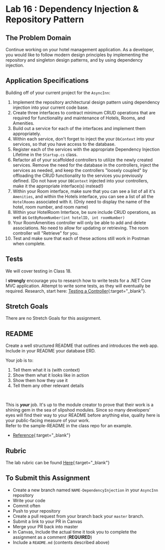 # Lab 16 : Dependency Injection & Repository Pattern

## The Problem Domain

Continue working on your hotel management application.  As a developer, you would like to follow modern design principles by implementing the repository and singleton design patterns, and by using dependency injection.


## Application Specifications

Building off of your current project for the `AsyncInn`:
1. Implement the repository architectural design pattern using dependency injection into your current code base.
1. Create three interfaces to contract minimum CRUD operations that are required for functionality and maintenance of Hotels, Rooms, and Amenities. 
1. Build out a service for each of the interfaces and implement them appropriately.
1. Within each service, don't forget to inject the your `DbContext` into your services, so that you have access to the database.
1. Register each of the services with the appropriate Dependency Injection Lifetime in the `Startup.cs` class.
1. Refactor all of your scaffolded controllers to utilize the newly created services. Remove the need for the database in the controllers, inject the services as needed, and keep the controllers "loosely coupled" by offloading the CRUD functionality to the services you previously defined. (Do not have your `DBContext` injected into your controllers, make it the appropriate interface(s) instead!)
1. Within your Room interface, make sure that you can see a list of all it's `Amenities`, and within the Hotels interface, you can see a list of all the `HotelRooms` associated with it. (Only need to display the name of the hotel, room number, and room name) 
1. Within your HotelRoom Interface, be sure include CRUD operations, as well as `GetByRoomNumber(int hotelID, int roomNumber)`
1. Your RoomAmenities controller will only be able to add and delete associations. No need to allow for updating or retrieving. The room controller will "Retrieve" for you.
1. Test and make sure that each of these actions still work in Postman when complete. 

## Tests

We will cover testing in Class 18. 

I **strongly** encourage you to research how to write tests for a .NET Core MVC application. Attempt to write some tests, as they will eventually be required.  Research, start here: [Testing a Controller](https://docs.microsoft.com/en-us/aspnet/core/mvc/controllers/testing){:target="_blank"}. 


## Stretch Goals

There are no Stretch Goals for this assignment.


## README

Create a well structured README that outlines and introduces the web app. Include in your README your database ERD.

Your job is to:

1. Tell them what it is (with context)
1. Show them what it looks like in action
1. Show them how they use it
1. Tell them any other relevant details
<br />

This is ***your*** job. It's up to the module creator to prove that their work is a shining gem in the sea of slipshod modules. Since so many developers' eyes will find their way to your README before anything else, quality here is your public-facing measure of your work.
 <br />
 Refer to the sample-README in the class repo for an example. 

- [Reference](https://github.com/noffle/art-of-readme){:target="_blank"}

## Rubric

The lab rubric can be found [Here](../../Resources/rubric){:target="_blank"} 

## To Submit this Assignment

- Create a new branch named `NAME-DependencyInjection` in your `AsyncInn` repository
- Write your code
- Commit often
- Push to your repository
- Create a pull request from your branch back your `master` branch.
- Submit a link to your PR in Canvas
- Merge your PR back into master
- In Canvas, Include the actual time it took you to complete the assignment as a comment (**REQUIRED**)
- Include a `README.md` (contents described above)


